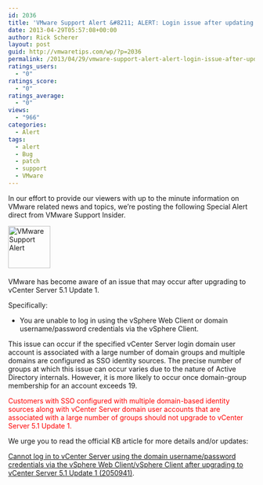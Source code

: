 ```yaml
---
id: 2036
title: 'VMware Support Alert &#8211; ALERT: Login issue after updating to vCenter 5.1 Update 1'
date: 2013-04-29T05:57:08+00:00
author: Rick Scherer
layout: post
guid: http://vmwaretips.com/wp/?p=2036
permalink: /2013/04/29/vmware-support-alert-alert-login-issue-after-updating-to-vcenter-5-1-update-1/
ratings_users:
  - "0"
ratings_score:
  - "0"
ratings_average:
  - "0"
views:
  - "966"
categories:
  - Alert
tags:
  - alert
  - Bug
  - patch
  - support
  - VMware
---
```

In our effort to provide our viewers with up to the minute information on VMware related news and topics, we&#8217;re posting the following Special Alert direct from VMware Support Insider.

<img class="asset asset-image at-xid-6a00d8341c328153ef01543330c84d970c alignleft" style="margin: 0px 25px 5px 0px; border: 0px;" title="VMware Support Alert" src="http://blogs.vmware.com/tp/.a/6a00d8341c328153ef01543330c84d970c-800wi" alt="VMware Support Alert" width="86" height="86" border="0" />

VMware has become aware of an issue that may occur after upgrading to vCenter Server 5.1 Update 1.

Specifically:

  * You are unable to log in using the vSphere Web Client or domain username/password credentials via the vSphere Client.

This issue can occur if the specified vCenter Server login domain user account is associated with a large number of domain groups and multiple domains are configured as SSO identity sources. The precise number of groups at which this issue can occur varies due to the nature of Active Directory internals. However, it is more likely to occur once domain-group membership for an account exceeds 19.

<span style="color: #ff0000;">Customers with SSO configured with multiple domain-based identity sources along with vCenter Server domain user accounts that are associated with a large number of groups should not upgrade to vCenter Server 5.1 Update 1.</span>

We urge you to read the official KB article for more details and/or updates:
  
<a href="http://kb.vmware.com/kb/2050941" target="_blank">Cannot log in to vCenter Server using the domain username/password credentials via the vSphere Web Client/vSphere Client after upgrading to vCenter Server 5.1 Update 1 (2050941)</a>.

<img src="http://feeds.feedburner.com/~r/SupportInsiderAlerts/~4/3XIFYtAcFLM" alt="" width="1" height="1" />

&nbsp;